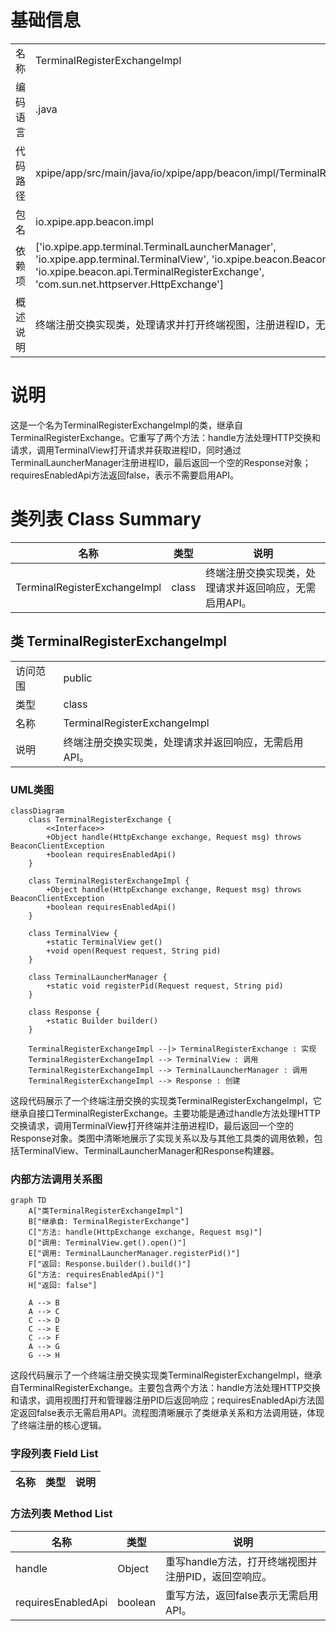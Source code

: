 # 基础信息

|      |      |
|------|------|
| 名称 | TerminalRegisterExchangeImpl |
| 编码语言 | .java |
| 代码路径 | xpipe/app/src/main/java/io/xpipe/app/beacon/impl/TerminalRegisterExchangeImpl.java |
| 包名 | io.xpipe.app.beacon.impl |
| 依赖项 | ['io.xpipe.app.terminal.TerminalLauncherManager', 'io.xpipe.app.terminal.TerminalView', 'io.xpipe.beacon.BeaconClientException', 'io.xpipe.beacon.api.TerminalRegisterExchange', 'com.sun.net.httpserver.HttpExchange'] |
| 概述说明 | 终端注册交换实现类，处理请求并打开终端视图，注册进程ID，无需启用API。 |

# 说明

这是一个名为TerminalRegisterExchangeImpl的类，继承自TerminalRegisterExchange。它重写了两个方法：handle方法处理HTTP交换和请求，调用TerminalView打开请求并获取进程ID，同时通过TerminalLauncherManager注册进程ID，最后返回一个空的Response对象；requiresEnabledApi方法返回false，表示不需要启用API。

# 类列表 Class Summary

| 名称   | 类型  | 说明 |
|-------|------|-------------|
| TerminalRegisterExchangeImpl | class | 终端注册交换实现类，处理请求并返回响应，无需启用API。 |



## 类 TerminalRegisterExchangeImpl

|      |      |
|------|------|
| 访问范围 | public |
| 类型 | class |
| 名称 | TerminalRegisterExchangeImpl |
| 说明 | 终端注册交换实现类，处理请求并返回响应，无需启用API。 |


### UML类图

```mermaid
classDiagram
    class TerminalRegisterExchange {
        <<Interface>>
        +Object handle(HttpExchange exchange, Request msg) throws BeaconClientException
        +boolean requiresEnabledApi()
    }

    class TerminalRegisterExchangeImpl {
        +Object handle(HttpExchange exchange, Request msg) throws BeaconClientException
        +boolean requiresEnabledApi()
    }

    class TerminalView {
        +static TerminalView get()
        +void open(Request request, String pid)
    }

    class TerminalLauncherManager {
        +static void registerPid(Request request, String pid)
    }

    class Response {
        +static Builder builder()
    }

    TerminalRegisterExchangeImpl --|> TerminalRegisterExchange : 实现
    TerminalRegisterExchangeImpl --> TerminalView : 调用
    TerminalRegisterExchangeImpl --> TerminalLauncherManager : 调用
    TerminalRegisterExchangeImpl --> Response : 创建
```

这段代码展示了一个终端注册交换的实现类TerminalRegisterExchangeImpl，它继承自接口TerminalRegisterExchange。主要功能是通过handle方法处理HTTP交换请求，调用TerminalView打开终端并注册进程ID，最后返回一个空的Response对象。类图中清晰地展示了实现关系以及与其他工具类的调用依赖，包括TerminalView、TerminalLauncherManager和Response构建器。


### 内部方法调用关系图

```mermaid
graph TD
    A["类TerminalRegisterExchangeImpl"]
    B["继承自: TerminalRegisterExchange"]
    C["方法: handle(HttpExchange exchange, Request msg)"]
    D["调用: TerminalView.get().open()"]
    E["调用: TerminalLauncherManager.registerPid()"]
    F["返回: Response.builder().build()"]
    G["方法: requiresEnabledApi()"]
    H["返回: false"]

    A --> B
    A --> C
    C --> D
    C --> E
    C --> F
    A --> G
    G --> H
```

这段代码展示了一个终端注册交换实现类TerminalRegisterExchangeImpl，继承自TerminalRegisterExchange。主要包含两个方法：handle方法处理HTTP交换和请求，调用视图打开和管理器注册PID后返回响应；requiresEnabledApi方法固定返回false表示无需启用API。流程图清晰展示了类继承关系和方法调用链，体现了终端注册的核心逻辑。

### 字段列表 Field List

| 名称  | 类型  | 说明 |
|-------|-------|------|

### 方法列表 Method List

| 名称  | 类型  | 说明 |
|-------|-------|------|
| handle | Object | 重写handle方法，打开终端视图并注册PID，返回空响应。 |
| requiresEnabledApi | boolean | 重写方法，返回false表示无需启用API。 |





